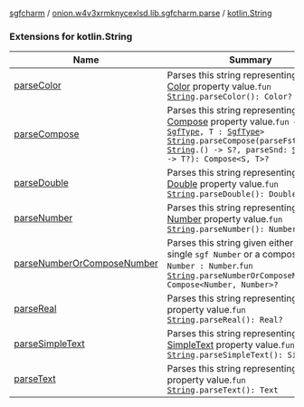 [sgfcharm](../../index.md) / [onion.w4v3xrmknycexlsd.lib.sgfcharm.parse](../index.md) / [kotlin.String](./index.md)

### Extensions for kotlin.String

| Name | Summary |
|---|---|
| [parseColor](parse-color.md) | Parses this string representing an [Color](../-sgf-type/-color/index.md) property value.`fun `[`String`](https://kotlinlang.org/api/latest/jvm/stdlib/kotlin/-string/index.html)`.parseColor(): Color?` |
| [parseCompose](parse-compose.md) | Parses this string representing an [Compose](../-sgf-type/-compose/index.md) property value.`fun <S : `[`SgfType`](../-sgf-type/index.md)`, T : `[`SgfType`](../-sgf-type/index.md)`> `[`String`](https://kotlinlang.org/api/latest/jvm/stdlib/kotlin/-string/index.html)`.parseCompose(parseFst: `[`String`](https://kotlinlang.org/api/latest/jvm/stdlib/kotlin/-string/index.html)`.() -> S?, parseSnd: `[`String`](https://kotlinlang.org/api/latest/jvm/stdlib/kotlin/-string/index.html)`.() -> T?): Compose<S, T>?` |
| [parseDouble](parse-double.md) | Parses this string representing an [Double](../-sgf-type/-double/index.md) property value.`fun `[`String`](https://kotlinlang.org/api/latest/jvm/stdlib/kotlin/-string/index.html)`.parseDouble(): Double?` |
| [parseNumber](parse-number.md) | Parses this string representing an [Number](../-sgf-type/-number/index.md) property value.`fun `[`String`](https://kotlinlang.org/api/latest/jvm/stdlib/kotlin/-string/index.html)`.parseNumber(): Number?` |
| [parseNumberOrComposeNumber](parse-number-or-compose-number.md) | Parses this string given either as a single `sgf Number` or a composed `Number : Number`.`fun `[`String`](https://kotlinlang.org/api/latest/jvm/stdlib/kotlin/-string/index.html)`.parseNumberOrComposeNumber(): Compose<Number, Number>?` |
| [parseReal](parse-real.md) | Parses this string representing an [Real](../-sgf-type/-real/index.md) property value.`fun `[`String`](https://kotlinlang.org/api/latest/jvm/stdlib/kotlin/-string/index.html)`.parseReal(): Real?` |
| [parseSimpleText](parse-simple-text.md) | Parses this string representing an [SimpleText](../-sgf-type/-simple-text/index.md) property value.`fun `[`String`](https://kotlinlang.org/api/latest/jvm/stdlib/kotlin/-string/index.html)`.parseSimpleText(): SimpleText` |
| [parseText](parse-text.md) | Parses this string representing an [Text](../-sgf-type/-text/index.md) property value.`fun `[`String`](https://kotlinlang.org/api/latest/jvm/stdlib/kotlin/-string/index.html)`.parseText(): Text` |
